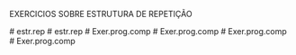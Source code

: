  EXERCICIOS SOBRE ESTRUTURA DE REPETIÇÃO 

#   e s t r . r e p  
 #   e s t r . r e p  
 #   E x e r . p r o g . c o m p  
 #   E x e r . p r o g . c o m p  
 #   E x e r . p r o g . c o m p  
 #   E x e r . p r o g . c o m p  
 